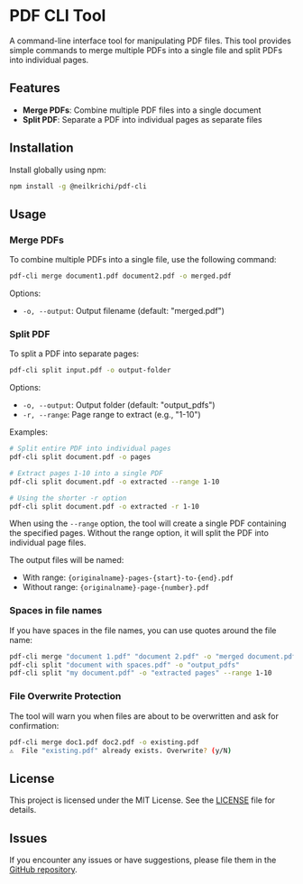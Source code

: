 # PDF CLI Tool

A command-line interface tool for manipulating PDF files. This tool provides simple commands to merge multiple PDFs into a single file and split PDFs into individual pages.

## Features

- **Merge PDFs**: Combine multiple PDF files into a single document
- **Split PDF**: Separate a PDF into individual pages as separate files

## Installation

Install globally using npm:

```bash
npm install -g @neilkrichi/pdf-cli
```

## Usage

### Merge PDFs

To combine multiple PDFs into a single file, use the following command:

```bash
pdf-cli merge document1.pdf document2.pdf -o merged.pdf
```

Options:
- `-o, --output`: Output filename (default: "merged.pdf")

### Split PDF

To split a PDF into separate pages:

```bash
pdf-cli split input.pdf -o output-folder
```

Options:
- `-o, --output`: Output folder (default: "output_pdfs")
- `-r, --range`: Page range to extract (e.g., "1-10")

Examples:
```bash
# Split entire PDF into individual pages
pdf-cli split document.pdf -o pages

# Extract pages 1-10 into a single PDF
pdf-cli split document.pdf -o extracted --range 1-10

# Using the shorter -r option
pdf-cli split document.pdf -o extracted -r 1-10
```

When using the `--range` option, the tool will create a single PDF containing the specified pages. Without the range option, it will split the PDF into individual page files.

The output files will be named:
- With range: `{originalname}-pages-{start}-to-{end}.pdf`
- Without range: `{originalname}-page-{number}.pdf`

### Spaces in file names

If you have spaces in the file names, you can use quotes around the file name:

```bash
pdf-cli merge "document 1.pdf" "document 2.pdf" -o "merged document.pdf"
pdf-cli split "document with spaces.pdf" -o "output_pdfs"
pdf-cli split "my document.pdf" -o "extracted pages" --range 1-10
```

### File Overwrite Protection

The tool will warn you when files are about to be overwritten and ask for confirmation:

```bash
pdf-cli merge doc1.pdf doc2.pdf -o existing.pdf
⚠️  File "existing.pdf" already exists. Overwrite? (y/N)
```

## License

This project is licensed under the MIT License. See the [LICENSE](LICENSE) file for details.

## Issues

If you encounter any issues or have suggestions, please file them in the [GitHub repository](https://github.com/neilkrichi/pdf-cli/issues).


